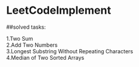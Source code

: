 # LeetCodeImplement


##solved tasks:

1.Two Sum	
2.Add Two Numbers	
3.Longest Substring Without Repeating Characters	
4.Median of Two Sorted Arrays	